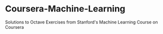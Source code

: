 # Coursera-Machine-Learning
Solutions to Octave Exercises from Stanford's Machine Learning Course on Coursera
